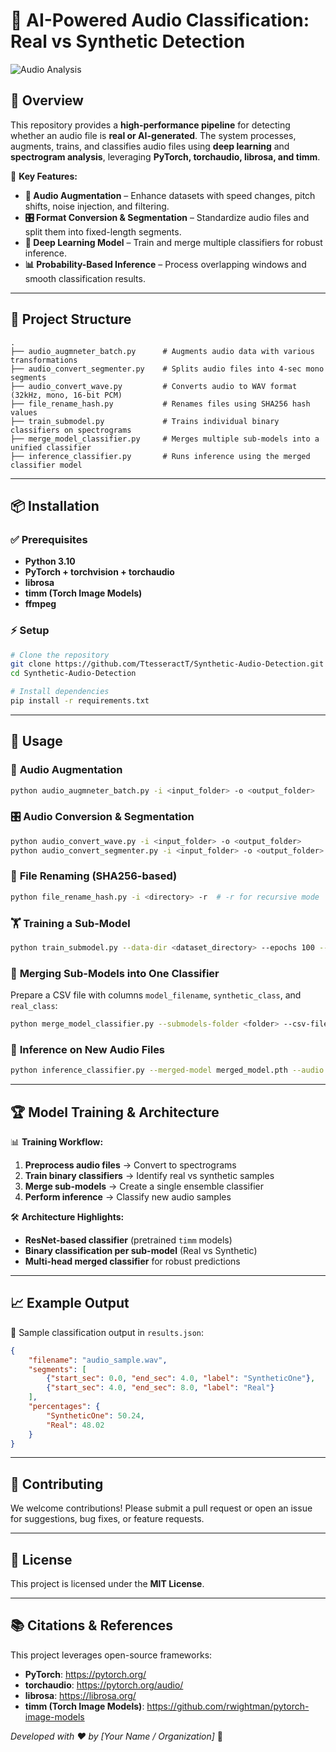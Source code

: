 # 🎵 AI-Powered Audio Classification: Real vs Synthetic Detection

![Audio Analysis](https://source.unsplash.com/1600x400/?sound,technology)

## 📌 Overview

This repository provides a **high-performance pipeline** for detecting whether an audio file is **real or AI-generated**. The system processes, augments, trains, and classifies audio files using **deep learning** and **spectrogram analysis**, leveraging **PyTorch, torchaudio, librosa, and timm**.

🚀 **Key Features:**
- **🔄 Audio Augmentation** – Enhance datasets with speed changes, pitch shifts, noise injection, and filtering.
- **🎛️ Format Conversion & Segmentation** – Standardize audio files and split them into fixed-length segments.
- **🧠 Deep Learning Model** – Train and merge multiple classifiers for robust inference.
- **📊 Probability-Based Inference** – Process overlapping windows and smooth classification results.

---

## 📂 Project Structure

```plaintext
.
├── audio_augmneter_batch.py      # Augments audio data with various transformations
├── audio_convert_segmenter.py    # Splits audio files into 4-sec mono segments
├── audio_convert_wave.py         # Converts audio to WAV format (32kHz, mono, 16-bit PCM)
├── file_rename_hash.py           # Renames files using SHA256 hash values
├── train_submodel.py             # Trains individual binary classifiers on spectrograms
├── merge_model_classifier.py     # Merges multiple sub-models into a unified classifier
├── inference_classifier.py       # Runs inference using the merged classifier model

```

---

## 📦 Installation

### ✅ Prerequisites
- **Python 3.10**
- **PyTorch + torchvision + torchaudio**
- **librosa**
- **timm (Torch Image Models)**
- **ffmpeg**

### ⚡ Setup
```bash
# Clone the repository
git clone https://github.com/TtesseractT/Synthetic-Audio-Detection.git
cd Synthetic-Audio-Detection

# Install dependencies
pip install -r requirements.txt
```

---

## 🎯 Usage

### 🔄 **Audio Augmentation**
```bash
python audio_augmneter_batch.py -i <input_folder> -o <output_folder>
```

### 🎛 **Audio Conversion & Segmentation**
```bash
python audio_convert_wave.py -i <input_folder> -o <output_folder>
python audio_convert_segmenter.py -i <input_folder> -o <output_folder>
```

### 🔑 **File Renaming (SHA256-based)**
```bash
python file_rename_hash.py -i <directory> -r  # -r for recursive mode
```

### 🏋️ **Training a Sub-Model**
```bash
python train_submodel.py --data-dir <dataset_directory> --epochs 100 --batch-size 32
```

### 🔗 **Merging Sub-Models into One Classifier**
Prepare a CSV file with columns `model_filename`, `synthetic_class`, and `real_class`:
```bash
python merge_model_classifier.py --submodels-folder <folder> --csv-file <csv_file> --output-path merged_model.pth
```

### 🎯 **Inference on New Audio Files**
```bash
python inference_classifier.py --merged-model merged_model.pth --audio <audio_file.wav> --threshold 0.5 --smooth
```

---

## 🏆 Model Training & Architecture

📊 **Training Workflow:**
1. **Preprocess audio files** → Convert to spectrograms
2. **Train binary classifiers** → Identify real vs synthetic samples
3. **Merge sub-models** → Create a single ensemble classifier
4. **Perform inference** → Classify new audio samples

🛠 **Architecture Highlights:**
- **ResNet-based classifier** (pretrained `timm` models)
- **Binary classification per sub-model** (Real vs Synthetic)
- **Multi-head merged classifier** for robust predictions

---

## 📈 Example Output
📌 Sample classification output in `results.json`:
```json
{
    "filename": "audio_sample.wav",
    "segments": [
        {"start_sec": 0.0, "end_sec": 4.0, "label": "SyntheticOne"},
        {"start_sec": 4.0, "end_sec": 8.0, "label": "Real"}
    ],
    "percentages": {
        "SyntheticOne": 50.24,
        "Real": 48.02
    }
}
```

---

## 🤝 Contributing
We welcome contributions! Please submit a pull request or open an issue for suggestions, bug fixes, or feature requests.

---

## 📜 License
This project is licensed under the **MIT License**.

---

## 📚 Citations & References
This project leverages open-source frameworks:
- **PyTorch**: https://pytorch.org/
- **torchaudio**: https://pytorch.org/audio/
- **librosa**: https://librosa.org/
- **timm (Torch Image Models)**: https://github.com/rwightman/pytorch-image-models

*Developed with ❤️ by [Your Name / Organization]* 🚀

